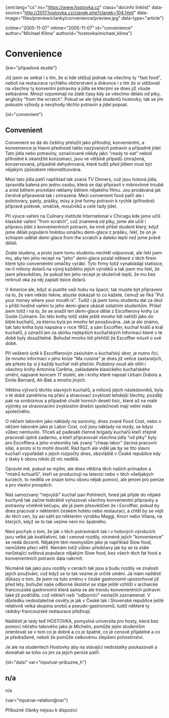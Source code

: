 
{xml:lang="cs" ns="https://www.hostovka.cz" class="docinfo linklist" data-source="http://2017.hostovka.cz/clanek.php?clanek=104.html" data-image="files/preview/clanky/convenience/preview.jpg" data-type="article"}

{ctime="2005-11-07" mtime="2005-11-07" id="convenience" author="Michael Klíma" authorid="hostovka/michael_klima"}

# Convenience

<!-- generated attribute kw by user_updatekw.sh on 2020-07-05, do not edit -->

{kw="případová studie"}

Již jsem se setkal i s tím, že si lidé stěžují jednak na všechny ty "fast food", neboli na restaurace rychlého občerstvení a dokonce i s tím že si stěžovali na všechny ty konventní potraviny a jídla se kterými se dnes již všude setkáváme. Mnozí vzpomínají na zlaté časy kdy se všechno dělalo od píky, anglicky "from the scratch". Pokud se ale týká studentů hostovky, tak se jim pokusím výhody a nevýhody těchto potravin a jídel popsat.

{id="convenient"}

## Convenient

Convenient se dá do češtiny přeložit jako příhodný, konvenientní, a konvenience je hlavní předností takto nazývaných potravin a případně jídel. Tato jídla nebo potraviny, označované někdy jako "ready to eat" neboli příhodné k okamžité konzumaci, jsou ve většině případů zmrazená, konzervovaná, případně dehydrovaná, které tudíž před jídlem musí být nějakým způsobem rekonstituována.

Mezi tato jídla patří například tak zvaná TV Dinners, což jsou hotová jídla, zpravidla balená pro jednu osobu, která se dají připravit v mikrovlnné troubě a sníst během promítání reklamy během nějakého filmu. Jou prodávaná jak čerstvě připravená tak i zmrazená. Mezi convenient food patří ale i polotovary, pasty, prášky, mixy a jiné formy potravin k rychlé (příhodné) přípravě polévek, omáček, moučníků a celé řady jídel.

Při výuce vaření na Culinary institute International v Chicagu kde jsme učili klasické vaření "from scratch", což znamená od píky, jsme ale učili i přípravu jídel z konvenientních potravin, ke mně přišel student který, když jsme dělali populární hnědou omáčku demi-glace z prášku, řekl, že on je schopen udělat demi-glace from the scratch a daleko lepší než jsme právě dělali.

Znáte studeny, a proto jsem tomu studentu nechtěl odporovat, ale řekl jsem mu, aby ten jeho recept na "jeho" demi-glace poslal některé z těch firem které tyto convenientní omáčky vyrábí. Tyto firmy totiž vynakládají statisíce, ne-li miliony dolarů na vývoj každého jejich výrobků a tak jsem mu řekl, že jsem přesvědčen, že pokud ten jeho recept je skutečně lepší, že mu bez mrknutí oka za něj zaplatí tisíce dolarů.

V Americe ale, když si pustíte vaši hubu na špacír, tak musíte být připravení na to, že vám někdo řekne, abyste dokázali to co kážete, čemuž se říká "Put your money where your mouth is". Tudíž i já jsem tomu studentu dal za úkol v příští hodině vaření tu jeho demi-glace ukázat ostatním studentům. Přišel jsem totiž i na to, že se snažil ten demi-glace dělat z Escofierovy knihy Le Guide Culinaire. Do této knihy totiž stále ještě mnoho lidí nahlíží jako do bible kuchařů, za kterou byla po mnoho let považována. Jak je ale známo, tak tato kniha byla napsána v roce 1902, a sám Escoffier, kuchař králů a král kuchařů, ji označil jen za sbírku nejlepších kuchařských informací které v té době byly dosažitelné. Bohužel mnoho lidí přehlíží že Escoffier mluvil o své době.

Při veškeré úctě k Escoffierovýn zásluhám o kuchařský obor, je nutno říci, že mnoho informací v jeho knize "Ma cuisine" je dnes již velice zastaralých, ale přesto by si ji každý kuchař měl přečíst. Podobný osud ale stihl i všechny knihy Antonina Carêma, zakladatele klasického kuchařského umění, napsané koncem 17 století, ale i knihy které napsali Urbain Dubois a Emile Bernard, Ali-Bab a mnoho jiných.

Většina výtvorů těchto slavných kuchařů, a milionů jejich následovníků, byla v té době zaměřena na přání a stravovací zvyklosti tehdejší šlechty, později pak na snobizmus a případně chutě horních deseti tisíc, které až na malé výjimky se stravovacími zvyklostmi dnešní společnosti mají velmi málo společného.

O něčem takovém jako náklady na suroviny, dnes zvané Food Cost, nebo o něčem takovém jako je Labor Cost, což jsou náklady na mzdy, se kdysi vůbec nemluvilo. Třiceti až padesáti členné brigády kuchařů kteří zřejmě pracovali úplně zadarmo, a kteří připravovali všechna jídla "od píky" byly pro Escoffiera a jeho vrstevníky tak zvaný "cheap labor" (laciná pracovní síla), a proto si to mohli dovolit. Rád bych ale viděl jak by se tito slavní kuchaři vypořádali s jejich rozpočty dnes, obzvláště v České republice kdy z lásky k oboru nikdo již nic nedělá.

Opravte mě, pokud se mýlím, ale dnes většina těch našich primadon a "mistrů kchuařů", kteří se producírují na televizi nebo v těch všelijakých kurzech, to nedělá ve snaze tomu oboru nějak pomoci, ale jenom pro peníze a pro vlaství prospěch.

Náš samozvaný "nejvyšší" kuchař pan Pohlreich, hned jak přijde do nějaké kuchyně tak začne teátrálně vyhazovat všechny konvenientní přípravky a potraviny včetěně kečupu, ale já jsem přesvědčen že i Escoffier, pokud by dnes pracoval v některém českém hotelu nebo restauraci, a chtěl by se vejít do těch cen, by asi sáhl po některém výrobku Maggi, Knorr nebo Vitana, na kterých, když se to tak vezme není nic špatného.

Není pochyb o tom, že jak v těch potravinách tak i v hotových výrobcích jsou velké jak kvalitativní, tak i cenové rozdíly, nicméně jejich "konvenience" se nedá docenit. Nějakým těm nesmyslům jako je například Slow food, nemůžete přeci věřit. Nemám totiž vůbec představy jak by se ta stále narůstající světová populace nějakým Slow food, bez všech těch fat food a konvenientních potravin dala nakrmit.

Nicméně tak jako jsou rozdíly v cenách tak jsou a budu rozdíly ve znalosti jejich používání, což když se to tak vezme je určité umění. Já mám naštěstí důkazy o tom, že jsem na tuto změnu v české gastronomii upozorňoval již před lety, bohužel naše odborné školství se stáje ještě vzhlíží v archaické francouzské gastronomii která sama se ale trendu konvenientních potravin také již podřídila, což někteří naši "odborníci" nestačili zaznamenat. V důsledku nedostatečné osvěty je jak v České tak i Slovenské republice ještě relativně velká skupina snobů a pseudo-gastronomů, tudíž některé ty rádoby-francouzské restaurace přežívají.

Naštěstí je tady teď HOSTOVKA, pomyslná universita pro hosty, která bez pomoci něčeho takového jako je Michelin, pomůže jejím studentům orientovat se v tom co je dobré a co je špatné, co je cenově přijatelné a co je předražené, neboli že pomůže celkovému zlepšení pohostinství.

Je ale na studentech Hostovky aby na stávající nedostatky poukazovali a domáhali se toho co jim za jejich peníze patří.

{id="dalsi" var="inputvar-pribuzne_h"}

## n/a

n/a

{var="inputvar-relation@var"}

Příbuzné články nejsou k dispozici

